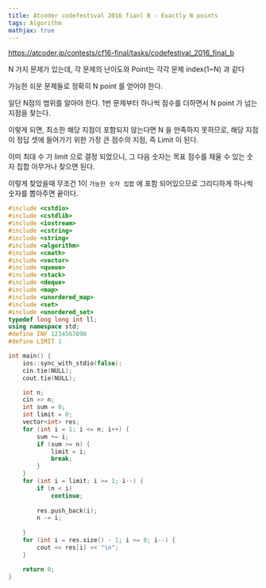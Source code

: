 ```yaml
---
title: Atcoder codefestival 2016 fianl B - Exactly N points
tags: Algorithm
mathjax: true
---
```



<https://atcoder.jp/contests/cf16-final/tasks/codefestival_2016_final_b>



N 가지 문제가 있는데, 각 문제의 난이도와 Point는 각각 문제 index(1~N) 과 같다

가능한 쉬운 문제들로 정확히 N point 를 얻어야 한다.



일단 N점의 범위를 알아야 한다. 1번 문제부터 하나씩 점수를 더하면서 N point 가 넘는 지점을 찾는다.

이렇게 되면, 최소한 해당 지점이 포함되지 않는다면 N 을 만족하지 못하므로, 해당 지점이 정답 셋에 들어가기 위한 가장 큰 점수의 지점, 즉 Limit 이 된다.



이미 최대 수 가 limit 으로 결정 되었으니, 그 다음 숫자는 목표 점수를 채울 수 있는 숫자 집합 아무거나 찾으면 된다.



이렇게 찾았을때 무조건 1이 `가능한 숫자 집합` 에 포함 되어있으므로 그리디하게 하나씩 숫자를 뽑아주면 끝이다.





```c++
#include <cstdio>
#include <cstdlib>
#include <iostream>
#include <cstring>
#include <string>
#include <algorithm>
#include <cmath>
#include <vector>
#include <queue>
#include <stack>
#include <deque>
#include <map>
#include <unordered_map>
#include <set>
#include <unordered_set>
typedef long long int ll;
using namespace std;
#define INF 1234567890
#define LIMIT 1

int main() {
	ios::sync_with_stdio(false);
	cin.tie(NULL);
	cout.tie(NULL);

	int n;
	cin >> n;
	int sum = 0;
	int limit = 0;
	vector<int> res;
	for (int i = 1; i <= n; i++) {
		sum += i;
		if (sum >= n) {
			limit = i;
			break;
		}
	}
	for (int i = limit; i >= 1; i--) {
		if (n < i)
			continue;
			
		res.push_back(i);
		n -= i;
		
	}
	for (int i = res.size() - 1; i >= 0; i--) {
		cout << res[i] << "\n";
	}

	return 0;
}


```



